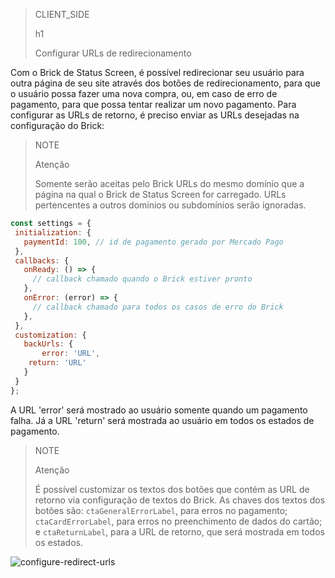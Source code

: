 > CLIENT_SIDE
>
> h1
>
> Configurar URLs de redirecionamento

Com o Brick de Status Screen, é possível redirecionar seu usuário para outra página de seu site através dos botões de redirecionamento, para que o usuário possa fazer uma nova compra, ou, em caso de erro de pagamento, para que possa tentar realizar um novo pagamento. Para configurar as URLs de retorno, é preciso enviar as URLs desejadas na configuração do Brick:

> NOTE
>
> Atenção
>
> Somente serão aceitas pelo Brick URLs do mesmo domínio que a página na qual o Brick de Status Screen for carregado. URLs pertencentes a outros domínios ou subdomínios serão ignoradas.

```javascript
const settings = {
 initialization: {
   paymentId: 100, // id de pagamento gerado por Mercado Pago
 },
 callbacks: {
   onReady: () => {
     // callback chamado quando o Brick estiver pronto
   },
   onError: (error) => {
     // callback chamado para todos os casos de erro do Brick
   },
 },
 customization: {
   backUrls: {
       error: 'URL',
	return: 'URL'
   }
 }
};
```

A URL 'error' será mostrado ao usuário somente quando um pagamento falha. Já a URL 'return' será mostrada ao usuário em todos os estados de pagamento.

> NOTE
>
> Atenção
>
> É possível customizar os textos dos botões que contém as URL de retorno via configuração de textos do Brick. As chaves dos textos dos botões são: `ctaGeneralErrorLabel`, para erros no pagamento; `ctaCardErrorLabel`, para erros no preenchimento de dados do cartão; e `ctaReturnLabel`, para a URL de retorno, que será mostrada em todos os estados.

![configure-redirect-urls](checkout-bricks/configure-redirect-urls-pt.png)
